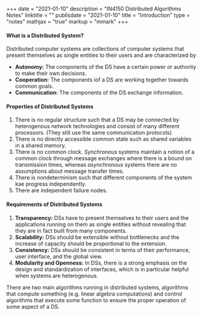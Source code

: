+++
date = "2021-01-10"
description = "IN4150 Distributed Algorithms Notes"
linktitle = ""
publisdate = "2021-01-10"
title = "Introduction"
type = "notes"
mathjax = "true"
markup = "mmark"
+++

#### What is a Distributed System?

Distributed computer systems are collections of computer systems that present themselves as single entities to their
users and are characterized by

- **Autonomy:** The components of the DS have a certain power or authority to make their own decisions.
- **Cooperation:** The components iof a DS are working together towards common goals.
- **Communication:** The components of the DS exchange information.

#### Properties of Distributed Systems

1. There is no regular structure such that a DS may be connected by heterogenous network technologies and consist of
many different processors. (They still use the same communication protocols)
2. There is no directly accessible common state such as shared variables in a shared memory.
3. There is no common clock. _Synchronous_ systems maintain a notion of a common clock through message exchanges where there is a bound on transmission times, whereas
_asynchronous_ systems there are no assumptions about message transfer times.
4. There is nondeterminism such that different components of the system kae progress independently.
5. There are independent failure nodes.

#### Requirements of Distributed Systems

1. **Transparency:** DSs have to present themselves to their users and the applications running on them as single entities
without revealing that they are in fact built from many components.
2. **Scalability:** DSs should be extensible without bottlenecks and the increase of capacity should be proportional to the extension.
3. **Consistency:** DSs should be consistent in terms of their performance, user interface, and the global view.
4. **Modularity and Openness:** In DSs, there is a strong emphasis on the design and standardization of interfaces, which is in particular
helpful when systems are heterogenous.

There are two main algorithms running in distributed systems, algorithms that compute something (e.g. linear algebra computations) and
control algorithms that execute some function to ensure the proper operation of some aspect of a DS.
